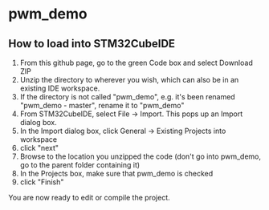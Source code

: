 # pwm_demo

## How to load into STM32CubeIDE
1. From this github page, go to the green Code box and select Download ZIP
2. Unzip the directory to wherever you wish, which can also be in an existing IDE workspace.
3. If the directory is not called "pwm_demo", e.g. it's been renamed "pwm_demo - master", rename it to "pwm_demo"
4. From STM32CubeIDE, select File -> Import. This pops up an Import dialog box.
5. In the Import dialog box, click General -> Existing Projects into workspace
6. click "next"
7. Browse to the location you unzipped the code (don't go into pwm_demo, go to the parent folder containing it)
8. In the Projects box, make sure that pwm_demo is checked
9. click "Finish"

You are now ready to edit or compile the project.

